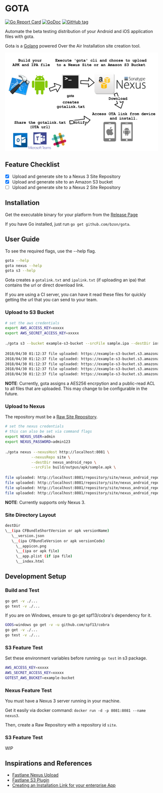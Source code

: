 # GOTA

[![Go Report Card](https://goreportcard.com/badge/github.com/bzon/gota)](https://goreportcard.com/report/github.com/bzon/gota)
[![GoDoc](https://img.shields.io/badge/godoc-reference-blue.svg?style=flat)](https://godoc.org/github.com/bzon/gota)
[![GitHub tag](https://img.shields.io/github/tag/bzon/gota.svg)](https://github.com/bzon/gota/releases/)

Automate the beta testing distribution of your Android and iOS application files with gota.

Gota is a [Golang](http://golang.org/) powered Over the Air Installation site creation tool.

![](./docs/gota_workflow.png)

## Feature Checklist

* [x] Upload and generate site to a Nexus 3 Site Repository
* [x] Upload and generate site to an Amazon S3 bucket
* [ ] Upload and generate site to a Nexus 2 Site Repository

## Installation

Get the executable binary for your platform from the [Release Page](https://github.com/bzon/gota/releases/)

If you have Go installed, just run `go get github.com/bzon/gota`.

## User Guide

To see the required flags, use the --help flag.

```bash
gota --help
gota nexus --help
gota s3 --help
```

Gota creates a `gotalink.txt` and `ipalink.txt` (if uploading an ipa) that contains the url or direct download link.

If you are using a CI server, you can have it read these files for quickly getting the url that you can send to your team.

### Upload to S3 Bucket


```bash
# set the aws credentials
export AWS_ACCESS_KEY=xxxxx
export AWS_SECRET_ACCESS_KEY=xxxxx

./gota s3 --bucket example-s3-bucket --srcFile sample.ipa --destDir ios_bucket

2018/04/30 01:12:37 file uploaded: https://example-s3-bucket.s3.amazonaws.com/ios_bucket/1.0.0/4/appicon.png
2018/04/30 01:12:37 file uploaded: https://example-s3-bucket.s3.amazonaws.com/ios_bucket/1.0.0/version.json
2018/04/30 01:12:37 file uploaded: https://example-s3-bucket.s3.amazonaws.com/ios_bucket/1.0.0/4/index.html
2018/04/30 01:12:37 file uploaded: https://example-s3-bucket.s3.amazonaws.com/ios_bucket/1.0.0/4/sample.ipa
2018/04/30 01:12:37 file uploaded: https://example-s3-bucket.s3.amazonaws.com/ios_bucket/1.0.0/4/app.plist
```

__NOTE__: Currently, gota assigns a AES256 encrpytion and a public-read ACL to all files that are uploaded.
This may change to be configurable in the future.

### Upload to Nexus

The repository must be a [Raw Site Repository](https://help.sonatype.com/repomanager3/raw-repositories-and-maven-sites).

```bash
# set the nexus credentials
# this can also be set via command flags
export NEXUS_USER=admin
export NEXUS_PASSWORD=admin123

./gota nexus --nexusHost http://localhost:8081 \
            --nexusRepo site \
            --destDir nexus_android_repo \
            --srcFile build/outpus/apk/sample.apk \

file uploaded: http://localhost:8081/repository/site/nexus_android_repo/1.0.0/10222333/appicon.png
file uploaded: http://localhost:8081/repository/site/nexus_android_repo/1.0.0/version.json
file uploaded: http://localhost:8081/repository/site/nexus_android_repo/1.0.0/10222333/index.html
file uploaded: http://localhost:8081/repository/site/nexus_android_repo/1.0.0/10222333/sample.apk
```

__NOTE__: Currently supports only Nexus 3.

### Site Directory Layout

```bash
destDir
\__(ipa CFBundleShortVersion or apk versionName)
   \__version.json
   \__(ipa CFBundleVersion or apk versionCode)
	 \__appicon.png
	 \__(ipa or apk file)
	 \__app.plist (if ipa file)
	 \__index.html
```

## Development Setup

### Build and Test

```bash
go get -v ./...
go test -v ./...
```

If you are on Windows, ensure to go get spf13/cobra's dependency for it.

```bash
GOOS=windows go get -v -u github.com/spf13/cobra
go get -v ./...
go test -v ./...
```

### S3 Feature Test

Set these environment variables before running `go test` in s3 package.

```bash
AWS_ACCESS_KEY=xxxxx
AWS_SECRET_ACCESS_KEY=xxxxx
GOTEST_AWS_BUCKET=example-bucket
```

### Nexus Feature Test

You must have a Nexus 3 server running in your machine.

Get it easily via docker command: `docker run -d -p 8081:8081 --name nexus3`.

Then, create a Raw Repository with a repository id `site`.

### S3 Feature Test

WIP

## Inspirations and References

* [Fastlane Nexus Upload](https://docs.fastlane.tools/actions/nexus_upload/)
* [Fastlane S3 Plugin](https://github.com/joshdholtz/fastlane-plugin-s3/)
* [Creating an Installation Link for your enterprise App](https://support.magplus.com/hc/en-us/articles/203808598-iOS-Creating-an-Installation-Link-for-Your-Enterprise-App)
